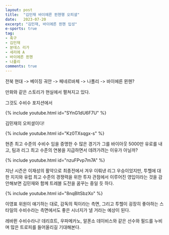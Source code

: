 ```yaml
---
layout: post
title:  "김민재 바이에른 뮌헨행 오피셜"
date:   2023-07-20
excerpt: "김민재, 바이에른 뮌헨 입성"
e-sports: true
tag:
- 축구
- 김민재
- 분데스 리가
- 세리에 A
- 바이에른 뮌헨
- 나폴리
comments: true
---
```


전북 현대 -> 베이징 궈안 -> 페네르바체 -> 나폴리 -> 바이에른 뮌헨?

만화와 같은 스토리가 현실에서 펼쳐지고 있다.

그것도 수비수 포지션에서

{% include youtube.html id="SYnG1dU6F7U" %}

김민재의 오피셜이다!

{% include youtube.html id="Kz0TXsqgx-s" %}

현존 최고 수준의 수비수 임을 증명한 수 많은 경기가 그를 바이아웃 5000만 유로를 내고, 팀과 리그 최고 수준의 연봉을 지급하면서 데려가려는 이유가 아닐까?

{% include youtube.html id="nzuFPvp7m7A" %}

지난 시즌은 이재성의 활약으로 최종전에서 겨우 이뤄낸 리그 우승이었지만, 투헬에 대한 지지와 유럽 최고 수준의 경쟁력을 위한 투자 관점에서 이루어진 영입이라는 것을 감안해보면 김민재와 함께 트레블 도전을 꿈꾸는 중일 듯 하다.

{% include youtube.html id="8nqBltSbzXo" %}

이영표 위원이 얘기하는 대로, 감독의 픽이라는 측면, 그리고 투헬이 굉장히 좋아하는 스타일의 수비수라는 측면에서도 좋은 시너지가 낼 거라는 예상이 된다.

레바뮌 수비수라니! 데리흐트, 우파메카노, 알폰소 데이비스와 같은 선수와 필드를 누비며 많은 트로피를 들어올리길 기대해본다.